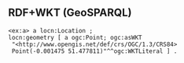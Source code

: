 ## RDF+WKT (GeoSPARQL)
```
<ex:a> a locn:Location ;
locn:geometry [ a ogc:Point; ogc:asWKT
 "<http://www.opengis.net/def/crs/OGC/1.3/CRS84>
 Point(-0.001475 51.477811)"^^ogc:WKTLiteral ] .
```
